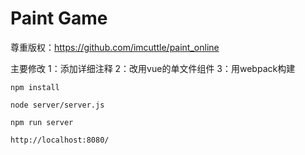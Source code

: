 # Paint Game #

尊重版权：https://github.com/imcuttle/paint_online

主要修改
1：添加详细注释
2：改用vue的单文件组件
3：用webpack构建

    npm install

    node server/server.js

    npm run server

    http://localhost:8080/

